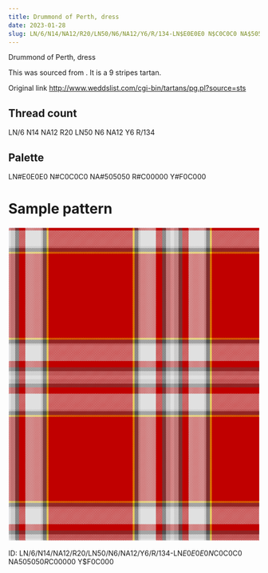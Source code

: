 ```yaml
---
title: Drummond of Perth, dress
date: 2023-01-28
slug: LN/6/N14/NA12/R20/LN50/N6/NA12/Y6/R/134-LN$E0E0E0 N$C0C0C0 NA$505050 R$C00000 Y$F0C000
---
```

Drummond of Perth, dress

This was sourced from <no value>.  It is a 9 stripes tartan.

Original link http://www.weddslist.com/cgi-bin/tartans/pg.pl?source=sts

## Thread count
LN/6 N14 NA12 R20 LN50 N6 NA12 Y6 R/134

## Palette
LN#E0E0E0 N#C0C0C0 NA#505050 R#C00000 Y#F0C000

# Sample pattern

![Tartan detail](tartan.png "LN/6 N14 NA12 R20 LN50 N6 NA12 Y6 R/134 tartan")

ID: LN/6/N14/NA12/R20/LN50/N6/NA12/Y6/R/134-LN$E0E0E0 N$C0C0C0 NA$505050 R$C00000 Y$F0C000